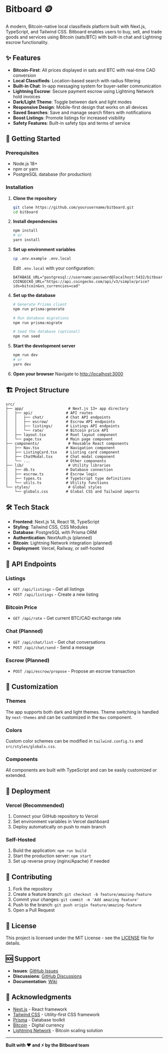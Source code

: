 # Bitboard 🪙

A modern, Bitcoin-native local classifieds platform built with Next.js, TypeScript, and Tailwind CSS. Bitboard enables users to buy, sell, and trade goods and services using Bitcoin (sats/BTC) with built-in chat and Lightning escrow functionality.

## ✨ Features

- **Bitcoin-First**: All prices displayed in sats and BTC with real-time CAD conversion
- **Local Classifieds**: Location-based search with radius filtering
- **Built-in Chat**: In-app messaging system for buyer-seller communication
- **Lightning Escrow**: Secure payment escrow using Lightning Network hold invoices
- **Dark/Light Theme**: Toggle between dark and light modes
- **Responsive Design**: Mobile-first design that works on all devices
- **Saved Searches**: Save and manage search filters with notifications
- **Boost Listings**: Promote listings for increased visibility
- **Safety Features**: Built-in safety tips and terms of service

## 🚀 Getting Started

### Prerequisites

- Node.js 18+ 
- npm or yarn
- PostgreSQL database (for production)

### Installation

1. **Clone the repository**
   ```bash
   git clone https://github.com/yourusername/bitboard.git
   cd bitboard
   ```

2. **Install dependencies**
   ```bash
   npm install
   # or
   yarn install
   ```

3. **Set up environment variables**
   ```bash
   cp .env.example .env.local
   ```
   
   Edit `.env.local` with your configuration:
   ```env
   DATABASE_URL="postgresql://username:password@localhost:5432/bitboard"
   COINGECKO_URL="https://api.coingecko.com/api/v3/simple/price?ids=bitcoin&vs_currencies=cad"
   ```

4. **Set up the database**
   ```bash
   # Generate Prisma client
   npm run prisma:generate
   
   # Run database migrations
   npm run prisma:migrate
   
   # Seed the database (optional)
   npm run seed
   ```

5. **Start the development server**
   ```bash
   npm run dev
   # or
   yarn dev
   ```

6. **Open your browser**
   Navigate to [http://localhost:3000](http://localhost:3000)

## 🏗️ Project Structure

```
src/
├── app/                    # Next.js 13+ app directory
│   ├── api/               # API routes
│   │   ├── chat/          # Chat API endpoints
│   │   ├── escrow/        # Escrow API endpoints
│   │   ├── listings/      # Listings API endpoints
│   │   └── rate/          # Bitcoin price API
│   ├── layout.tsx         # Root layout component
│   └── page.tsx           # Main page component
├── components/             # Reusable React components
│   ├── Nav.tsx            # Navigation component
│   ├── ListingCard.tsx    # Listing card component
│   ├── ChatModal.tsx      # Chat modal component
│   └── ...                # Other components
├── lib/                    # Utility libraries
│   ├── db.ts              # Database connection
│   ├── escrow.ts          # Escrow logic
│   ├── types.ts           # TypeScript type definitions
│   └── utils.ts           # Utility functions
└── styles/                 # Global styles
    └── globals.css        # Global CSS and Tailwind imports
```

## 🛠️ Tech Stack

- **Frontend**: Next.js 14, React 18, TypeScript
- **Styling**: Tailwind CSS, CSS Modules
- **Database**: PostgreSQL with Prisma ORM
- **Authentication**: NextAuth.js (planned)
- **Bitcoin**: Lightning Network integration (planned)
- **Deployment**: Vercel, Railway, or self-hosted

## 📱 API Endpoints

### Listings
- `GET /api/listings` - Get all listings
- `POST /api/listings` - Create a new listing

### Bitcoin Price
- `GET /api/rate` - Get current BTC/CAD exchange rate

### Chat (Planned)
- `GET /api/chat/list` - Get chat conversations
- `POST /api/chat/send` - Send a message

### Escrow (Planned)
- `POST /api/escrow/propose` - Propose an escrow transaction

## 🎨 Customization

### Themes
The app supports both dark and light themes. Theme switching is handled by `next-themes` and can be customized in the `Nav` component.

### Colors
Custom color schemes can be modified in `tailwind.config.ts` and `src/styles/globals.css`.

### Components
All components are built with TypeScript and can be easily customized or extended.

## 🚀 Deployment

### Vercel (Recommended)
1. Connect your GitHub repository to Vercel
2. Set environment variables in Vercel dashboard
3. Deploy automatically on push to main branch

### Self-Hosted
1. Build the application: `npm run build`
2. Start the production server: `npm start`
3. Set up reverse proxy (nginx/Apache) if needed

## 🤝 Contributing

1. Fork the repository
2. Create a feature branch: `git checkout -b feature/amazing-feature`
3. Commit your changes: `git commit -m 'Add amazing feature'`
4. Push to the branch: `git push origin feature/amazing-feature`
5. Open a Pull Request

## 📄 License

This project is licensed under the MIT License - see the [LICENSE](LICENSE) file for details.

## 🆘 Support

- **Issues**: [GitHub Issues](https://github.com/yourusername/bitboard/issues)
- **Discussions**: [GitHub Discussions](https://github.com/yourusername/bitboard/discussions)
- **Documentation**: [Wiki](https://github.com/yourusername/bitboard/wiki)

## 🙏 Acknowledgments

- [Next.js](https://nextjs.org/) - React framework
- [Tailwind CSS](https://tailwindcss.com/) - Utility-first CSS framework
- [Prisma](https://www.prisma.io/) - Database toolkit
- [Bitcoin](https://bitcoin.org/) - Digital currency
- [Lightning Network](https://lightning.network/) - Bitcoin scaling solution

---

**Built with ❤️ and ⚡ by the Bitboard team**
